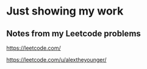 # Just showing my work

## Notes from my Leetcode problems

https://leetcode.com/

https://leetcode.com/u/alextheyounger/